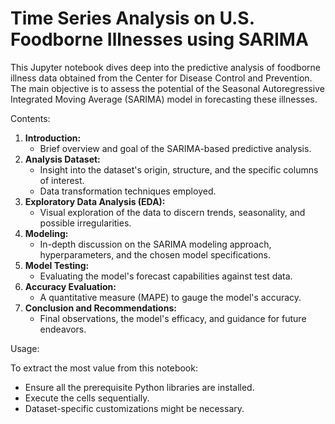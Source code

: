 # Time Series Analysis on U.S. Foodborne Illnesses using SARIMA
This Jupyter notebook dives deep into the predictive analysis of foodborne illness data obtained from the Center for Disease Control and Prevention. The main objective is to assess the potential of the Seasonal Autoregressive Integrated Moving Average (SARIMA) model in forecasting these illnesses.

Contents:

1. **Introduction:**
   - Brief overview and goal of the SARIMA-based predictive analysis.
2. **Analysis Dataset:**
   - Insight into the dataset's origin, structure, and the specific columns of interest.
   - Data transformation techniques employed.
3. **Exploratory Data Analysis (EDA):**
   - Visual exploration of the data to discern trends, seasonality, and possible irregularities.
4. **Modeling:**
   - In-depth discussion on the SARIMA modeling approach, hyperparameters, and the chosen model specifications.
5. **Model Testing:**
   - Evaluating the model's forecast capabilities against test data.
6. **Accuracy Evaluation:**
   - A quantitative measure (MAPE) to gauge the model's accuracy.
7. **Conclusion and Recommendations:**
   - Final observations, the model's efficacy, and guidance for future endeavors.

Usage:

To extract the most value from this notebook:

- Ensure all the prerequisite Python libraries are installed.
- Execute the cells sequentially.
- Dataset-specific customizations might be necessary.
